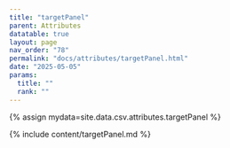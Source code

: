 ```yaml
---
title: "targetPanel"
parent: Attributes
datatable: true
layout: page
nav_order: "78"
permalink: "docs/attributes/targetPanel.html"
date: "2025-05-05"
params:
  title: ""
  rank: ""
---
```

{% assign mydata=site.data.csv.attributes.targetPanel %} 

{% include content/targetPanel.md %}
